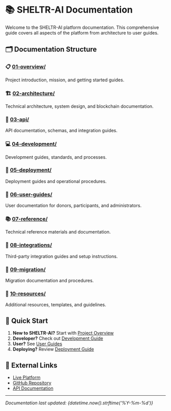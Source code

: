# 📚 SHELTR-AI Documentation

Welcome to the SHELTR-AI platform documentation. This comprehensive guide covers all aspects of the platform from architecture to user guides.

## 🗂️ Documentation Structure

### 📋 [01-overview/](01-overview/)
Project introduction, mission, and getting started guides.

### 🏗️ [02-architecture/](02-architecture/) 
Technical architecture, system design, and blockchain documentation.

### 🔌 [03-api/](03-api/)
API documentation, schemas, and integration guides.

### 💻 [04-development/](04-development/)
Development guides, standards, and processes.

### 🚀 [05-deployment/](05-deployment/)
Deployment guides and operational procedures.

### 👥 [06-user-guides/](06-user-guides/)
User documentation for donors, participants, and administrators.

### 📚 [07-reference/](07-reference/)
Technical reference materials and documentation.

### 🔗 [08-integrations/](08-integrations/)
Third-party integration guides and setup instructions.

### 🔄 [09-migration/](09-migration/)
Migration documentation and procedures.

### 📖 [10-resources/](10-resources/)
Additional resources, templates, and guidelines.

## 🚀 Quick Start

1. **New to SHELTR-AI?** Start with [Project Overview](01-overview/README.md)
2. **Developer?** Check out [Development Guide](04-development/README.md)
3. **User?** See [User Guides](06-user-guides/README.md)
4. **Deploying?** Review [Deployment Guide](05-deployment/README.md)

## 🔗 External Links

- [Live Platform](https://sheltr-ai.web.app)
- [GitHub Repository](https://github.com/mrj0nesmtl/sheltr-ai)
- [API Documentation](https://sheltr-ai.web.app/docs/api)

---

*Documentation last updated: {datetime.now().strftime('%Y-%m-%d')}*
